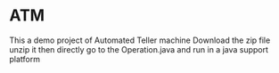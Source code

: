 # ATM
This a demo project of Automated Teller machine
Download the zip file
unzip it 
then directly go to the Operation.java 
and run in a java support platform
